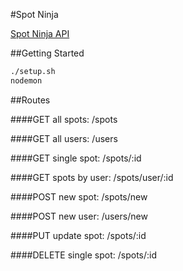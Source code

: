 #Spot Ninja

[Spot Ninja API](https://spotninja.herokuapp.com/)

##Getting Started

```sh
./setup.sh
nodemon
```

##Routes

####GET all spots:
/spots

####GET all users:
/users

####GET single spot:
/spots/:id

####GET spots by user:
/spots/user/:id

####POST new spot:
/spots/new

####POST new user:
/users/new

####PUT update spot:
/spots/:id

####DELETE single spot:
/spots/:id
